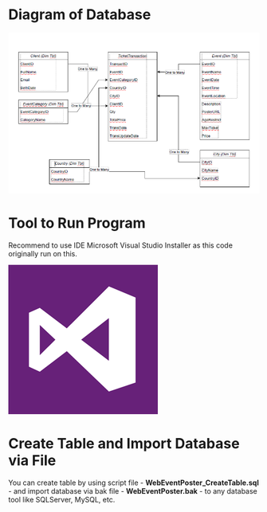 # Diagram of Database

![WebEventPoster_Diagram.png : Database Diagram](https://github.com/BunlongCHEA/WinForm_WebEventPoster/blob/main/WebEventPoster_Diagram.png)

# Tool to Run Program

Recommend to use IDE Microsoft Visual Studio Installer as this code originally run on this.

![Visual-Studio-Installer.png : IDE tool](https://github.com/BunlongCHEA/WinForm_WebEventPoster/blob/main/Visual-Studio-Installer.png)

# Create Table and Import Database via File

You can create table by using script file - **WebEventPoster_CreateTable.sql** - and import database via bak file - **WebEventPoster.bak** - to any database tool like SQLServer, MySQL, etc.
